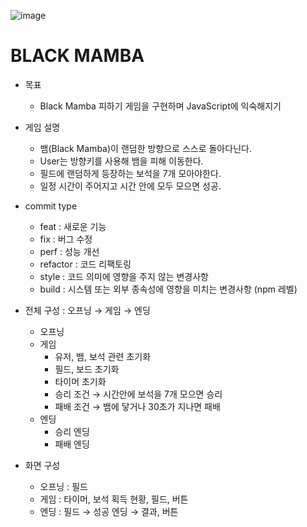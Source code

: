 ![image](https://user-images.githubusercontent.com/79843611/142410272-77c16f05-d171-4e5f-a3f1-4a62cfb414fb.png)
# BLACK MAMBA

- 목표
    - Black Mamba 피하기 게임을 구현하며 JavaScript에 익숙해지기

- 게임 설명
    - 뱀(Black Mamba)이 랜덤한 방향으로 스스로 돌아다닌다.
    - User는 방향키를 사용해 뱀을 피해 이동한다.
    - 필드에 랜덤하게 등장하는 보석을 7개 모아야한다.
    - 일정 시간이 주어지고 시간 안에 모두 모으면 성공.
    
- commit type
    - feat : 새로운 기능
    - fix : 버그 수정
    - perf : 성능 개선
    - refactor : 코드 리팩토링
    - style : 코드 의미에 영향을 주지 않는 변경사항
    - build : 시스템 또는 외부 종속성에 영향을 미치는 변경사항 (npm 레벨)

- 전체 구성 : 오프닝 → 게임 → 엔딩
    - 오프닝
    - 게임
        - 유저, 뱀, 보석 관련 초기화
        - 필드, 보드 초기화
        - 타이머 초기화
        - 승리 조건 → 시간안에 보석을 7개 모으면 승리
        - 패배 조건 → 뱀에 닿거나 30초가 지나면 패배
    - 엔딩
        - 승리 엔딩
        - 패배 엔딩

- 화면 구성
    - 오프닝 : 필드
    - 게임 : 타이머, 보석 획득 현황, 필드, 버튼
    - 엔딩 : 필드 → 성공 엔딩 → 결과, 버튼